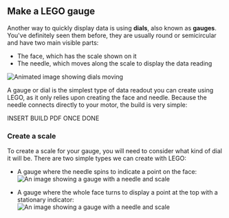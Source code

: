 ## Make a LEGO gauge

Another way to quickly display data is using **dials**, also known as **gauges**. You've definitely seen them before, they are usually round or semicircular and have two main visible parts:

+ The face, which has the scale shown on it
+ The needle, which moves along the scale to display the data reading

![Animated image showing dials moving](https://media.giphy.com/media/9f8bvMFurMTXG/giphy.gif)

A gauge or dial is the simplest type of data readout you can create using LEGO, as it only relies upon creating the face and needle. Because the needle connects directly to your motor, the build is very simple:

INSERT BUILD PDF ONCE DONE

### Create a scale
To create a scale for your gauge, you will need to consider what kind of dial it will be. There are two simple types we can create with LEGO:

+ A gauge where the needle spins to indicate a point on the face:
![An image showing a gauge with a needle and scale]()

+ A gauge where the whole face turns to display a point at the top with a stationary indicator:
![An image showing a gauge with a needle and scale]()

